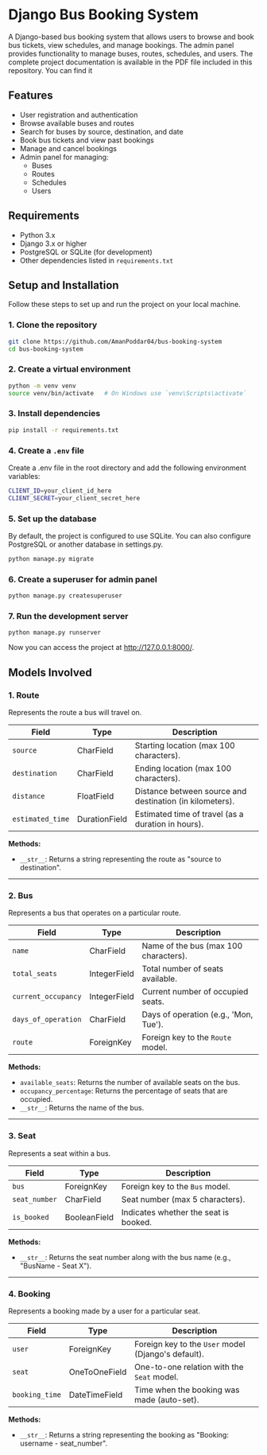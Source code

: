 # Django Bus Booking System

A Django-based bus booking system that allows users to browse and book bus tickets, view schedules, and manage bookings. The admin panel provides functionality to manage buses, routes, schedules, and users. The complete project documentation is available in the PDF file included in this repository. You can find it

## Features

- User registration and authentication
- Browse available buses and routes
- Search for buses by source, destination, and date
- Book bus tickets and view past bookings
- Manage and cancel bookings
- Admin panel for managing:
  - Buses
  - Routes
  - Schedules
  - Users

## Requirements

- Python 3.x
- Django 3.x or higher
- PostgreSQL or SQLite (for development)
- Other dependencies listed in `requirements.txt`

## Setup and Installation

Follow these steps to set up and run the project on your local machine.

### 1. Clone the repository

```bash
git clone https://github.com/AmanPoddar04/bus-booking-system
cd bus-booking-system
```

### 2. Create a virtual environment
```bash
python -m venv venv
source venv/bin/activate   # On Windows use `venv\Scripts\activate`
```

### 3. Install dependencies
```bash
pip install -r requirements.txt
```

### 4. Create a ```.env``` file
Create a .env file in the root directory and add the following environment variables:
```bash
CLIENT_ID=your_client_id_here
CLIENT_SECRET=your_client_secret_here
```

### 5. Set up the database
By default, the project is configured to use SQLite. You can also configure PostgreSQL or another database in settings.py.
```bash
python manage.py migrate
```

### 6. Create a superuser for admin panel
```bash
python manage.py createsuperuser
```

### 7. Run the development server
```
python manage.py runserver
```

Now you can access the project at http://127.0.0.1:8000/.




## Models Involved

### 1. **Route**
Represents the route a bus will travel on.

| Field            | Type               | Description                           |
|------------------|--------------------|---------------------------------------|
| `source`         | CharField          | Starting location (max 100 characters). |
| `destination`    | CharField          | Ending location (max 100 characters). |
| `distance`       | FloatField         | Distance between source and destination (in kilometers). |
| `estimated_time` | DurationField      | Estimated time of travel (as a duration in hours). |

**Methods:**
- `__str__`: Returns a string representing the route as "source to destination".

---

### 2. **Bus**
Represents a bus that operates on a particular route.

| Field              | Type               | Description                             |
|--------------------|--------------------|-----------------------------------------|
| `name`             | CharField          | Name of the bus (max 100 characters).   |
| `total_seats`      | IntegerField       | Total number of seats available.        |
| `current_occupancy`| IntegerField       | Current number of occupied seats.       |
| `days_of_operation`| CharField          | Days of operation (e.g., 'Mon, Tue').   |
| `route`            | ForeignKey         | Foreign key to the `Route` model.       |

**Methods:**
- `available_seats`: Returns the number of available seats on the bus.
- `occupancy_percentage`: Returns the percentage of seats that are occupied.
- `__str__`: Returns the name of the bus.

---

### 3. **Seat**
Represents a seat within a bus.

| Field         | Type               | Description                          |
|---------------|--------------------|--------------------------------------|
| `bus`         | ForeignKey         | Foreign key to the `Bus` model.      |
| `seat_number` | CharField          | Seat number (max 5 characters).      |
| `is_booked`   | BooleanField       | Indicates whether the seat is booked.|

**Methods:**
- `__str__`: Returns the seat number along with the bus name (e.g., "BusName - Seat X").

---

### 4. **Booking**
Represents a booking made by a user for a particular seat.

| Field          | Type               | Description                          |
|----------------|--------------------|--------------------------------------|
| `user`         | ForeignKey         | Foreign key to the `User` model (Django's default). |
| `seat`         | OneToOneField      | One-to-one relation with the `Seat` model. |
| `booking_time` | DateTimeField      | Time when the booking was made (auto-set). |

**Methods:**
- `__str__`: Returns a string representing the booking as "Booking: username - seat_number".


